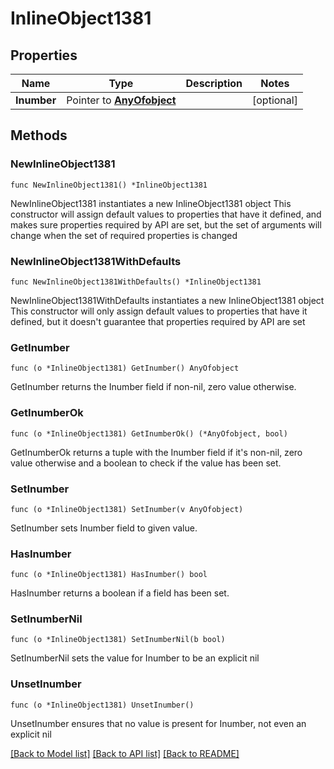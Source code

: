# InlineObject1381

## Properties

Name | Type | Description | Notes
------------ | ------------- | ------------- | -------------
**Inumber** | Pointer to [**AnyOfobject**](anyOf&lt;object&gt;.md) |  | [optional] 

## Methods

### NewInlineObject1381

`func NewInlineObject1381() *InlineObject1381`

NewInlineObject1381 instantiates a new InlineObject1381 object
This constructor will assign default values to properties that have it defined,
and makes sure properties required by API are set, but the set of arguments
will change when the set of required properties is changed

### NewInlineObject1381WithDefaults

`func NewInlineObject1381WithDefaults() *InlineObject1381`

NewInlineObject1381WithDefaults instantiates a new InlineObject1381 object
This constructor will only assign default values to properties that have it defined,
but it doesn't guarantee that properties required by API are set

### GetInumber

`func (o *InlineObject1381) GetInumber() AnyOfobject`

GetInumber returns the Inumber field if non-nil, zero value otherwise.

### GetInumberOk

`func (o *InlineObject1381) GetInumberOk() (*AnyOfobject, bool)`

GetInumberOk returns a tuple with the Inumber field if it's non-nil, zero value otherwise
and a boolean to check if the value has been set.

### SetInumber

`func (o *InlineObject1381) SetInumber(v AnyOfobject)`

SetInumber sets Inumber field to given value.

### HasInumber

`func (o *InlineObject1381) HasInumber() bool`

HasInumber returns a boolean if a field has been set.

### SetInumberNil

`func (o *InlineObject1381) SetInumberNil(b bool)`

 SetInumberNil sets the value for Inumber to be an explicit nil

### UnsetInumber
`func (o *InlineObject1381) UnsetInumber()`

UnsetInumber ensures that no value is present for Inumber, not even an explicit nil

[[Back to Model list]](../README.md#documentation-for-models) [[Back to API list]](../README.md#documentation-for-api-endpoints) [[Back to README]](../README.md)


